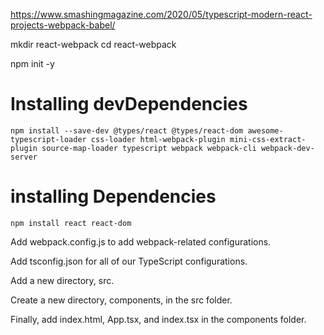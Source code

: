 
https://www.smashingmagazine.com/2020/05/typescript-modern-react-projects-webpack-babel/


mkdir react-webpack
cd react-webpack

npm init -y


# Installing devDependencies

```
npm install --save-dev @types/react @types/react-dom awesome-typescript-loader css-loader html-webpack-plugin mini-css-extract-plugin source-map-loader typescript webpack webpack-cli webpack-dev-server
```

# installing Dependencies

```
npm install react react-dom
```


Add webpack.config.js to add webpack-related configurations.

Add tsconfig.json for all of our TypeScript configurations.

Add a new directory, src.

Create a new directory, components, in the src folder.

Finally, add index.html, App.tsx, and index.tsx in the components folder.






